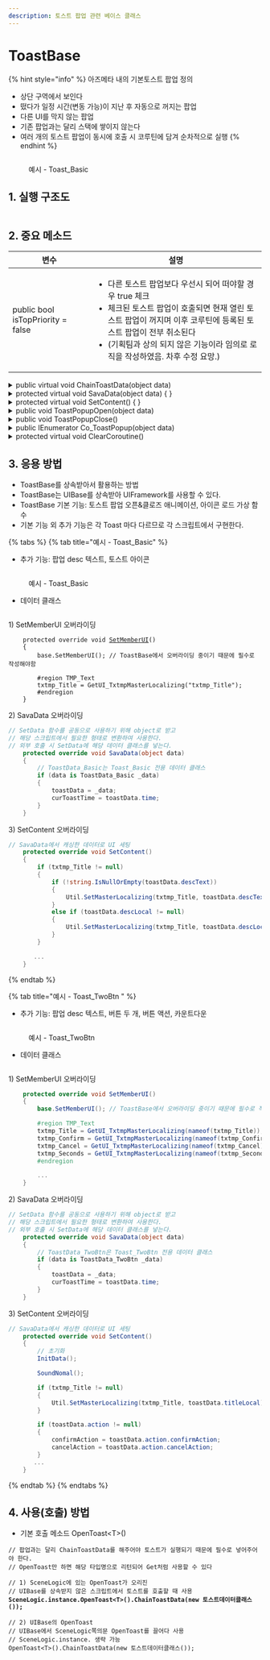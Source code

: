 ```yaml
---
description: 토스트 팝업 관련 베이스 클래스
---
```


# ToastBase

{% hint style="info" %}
아즈메타 내의 기본토스트 팝업 정의

* 상단 구역에서 보인다
* 떴다가 일정 시간(변동 가능)이 지난 후 자동으로 꺼지는 팝업
* 다른 UI를 막지 않는 팝업
* 기존 팝업과는 달리 스택에 쌓이지 않는다
* 여러 개의 토스트 팝업이 동시에 호출 시 코루틴에 담겨 순차적으로 실행
{% endhint %}

<figure><img src="../../../.gitbook/assets/ToastPopup.gif" alt=""><figcaption><p>예시 - Toast_Basic</p></figcaption></figure>

## 1. 실행 구조도

<img src="../../../.gitbook/assets/file.excalidraw (19).svg" alt="" class="gitbook-drawing">

## 2. 중요 메소드

| 변수                                | 설명                                                                                                                                                                                |
| --------------------------------- | --------------------------------------------------------------------------------------------------------------------------------------------------------------------------------- |
| public bool isTopPriority = false | <ul><li>다른 토스트 팝업보다 우선시 되어 떠야할 경우 true 체크</li><li>체크된 토스트 팝업이 호출되면 현재 열린 토스트 팝업이 꺼지며 이후 코루틴에 등록된 토스트 팝업이 전부 취소된다 </li><li>(기획팀과 상의 되지 않은 기능이라 임의로 로직을 작성하였음. 차후 수정 요망.)</li></ul> |

<details>

<summary>public virtual void ChainToastData(object data)</summary>

```csharp
// 외부에서 토스트 호출 시 데이터를 입력하는 public 메소드

// 예시
SceneLogic.instance.OpenToast<Toast_Basic>()
.ChainToastData(new ToastData_Basic(TOASTICON.Current, new MasterLocalData("5201")));

// 본 메소드
public virtual void ChainToastData(object data) 
{ 
    if (isTopPriority) ClearCoroutine();
    // 토스트가 호출되어 데이터가 들어올 시 직렬 코루틴 Queue에 추가되어 차례로 실행.
    Util.ProcessQueue_Coroutine(Cons.Toast, Co_ToastPopup(data), tag: Cons.Toast);
}
```

</details>

<details>

<summary>protected virtual void SavaData(object data) { }</summary>

<pre class="language-csharp"><code class="lang-csharp">// data 파라미터에서 받은 데이터는 
// 자식 클래스에서 해당 토스트 팝업 데이터 형식에 맞는 클래스로 정보 변환

// 예시 Toast_Basic
protected override void SavaData(object data)
{
    // ToastData_Basic은 Toast_Basic 전용으로 사용되는 데이터 클래스
    if (data is <a data-footnote-ref href="#user-content-fn-1">ToastData_Basic </a>_data)
    {
        // 자식 클래스에서 해당 데이터 변수 저장
        toastData = _data;
        curToastTime = toastData.time;
    }
}
</code></pre>

</details>

<details>

<summary>protected virtual void SetContent() { }</summary>

```csharp
// SavaData에서 받은 데이터로 UI를 세팅한다
// 자식 클래스에서 작성

// 예시 Toast_Basic
protected override void SetContent()
{
    if (txtmp_Title != null)
    {
        if (!string.IsNullOrEmpty(toastData.descText))
        {
            Util.SetMasterLocalizing(txtmp_Title, toastData.descText);
        }
        else if (toastData.descLocal != null)
        {
            Util.SetMasterLocalizing(txtmp_Title, toastData.descLocal);
        }
    }
    ...
}
```

</details>

<details>

<summary>public void ToastPopupOpen(object data)</summary>

```csharp
// 토스트 팝업 열기
// 기존 OpenToast와는 달리 직렬 코루틴에 추가하지 않는다
// data를 직접 넣으므로 ChainToastData를 하지 않아도 된다
```

</details>

<details>

<summary>public void ToastPopupClose()</summary>

```csharp
// 토스트 팝업 닫기
// 버튼을 누르거나 했을 때 토스트 팝업이 닫혀야 한다면 호출
```

</details>

<details>

<summary>public IEnumerator Co_ToastPopup(object data)</summary>

```csharp
// 토스트 팝업 코어 메소드
// 직렬 코루틴에 등록되는 코루틴

// 직렬 코루틴에 데이터까지 포함되어 등록해야하므로 data를 받는다
public IEnumerator<float> Co_ToastPopup(object data)
{
    // 데이터 저장 및 세팅
    SavaData(data);
    SetContent();

    if (curToastTime < 0f) yield break;

    // 토스트 열고 닫기
    yield return Timing.WaitUntilDone(Co_OpenToastPopup());
    yield return Timing.WaitUntilDone(Co_CloseToastPopup());
}
```

</details>

<details>

<summary>protected virtual void ClearCoroutine()</summary>

```csharp
// 직렬 코루틴 Queue에 등록된 모든 토스트 삭제
```

</details>

## 3. 응용 방법

* ToastBase를 상속받아서 활용하는 방법
* ToastBase는 UIBase를 상속받아 UIFramework를 사용할 수 있다.
* ToastBase 기본 기능: 토스트 팝업 오픈&클로즈 애니메이션, 아이콘 로드 가상 함수
* 기본 기능 외 추가 기능은 각 Toast 마다 다르므로 각 스크립트에서 구현한다.

{% tabs %}
{% tab title="예시 - Toast_Basic" %}
* 추가  기능: 팝업 desc 텍스트, 토스트 아이콘

<figure><img src="../../../.gitbook/assets/ToastPopup.gif" alt=""><figcaption><p>예시 - Toast_Basic</p></figcaption></figure>

* 데이터 클래스

<figure><img src="../../../.gitbook/assets/image (115).png" alt=""><figcaption></figcaption></figure>

1\) SetMemberUI 오버라이딩

<pre class="language-csharp"><code class="lang-csharp">    protected override void <a data-footnote-ref href="#user-content-fn-2">SetMemberUI</a>()
    {
        base.SetMemberUI(); // ToastBase에서 오버라이딩 중이기 때문에 필수로 작성해야함

        #region TMP_Text
        txtmp_Title = GetUI_TxtmpMasterLocalizing("txtmp_Title");
        #endregion
    }
</code></pre>

2\) SavaData 오버라이딩

```csharp
// SetData 함수를 공동으로 사용하기 위해 object로 받고
// 해당 스크립트에서 필요한 형태로 변환하여 사용한다.
// 외부 호출 시 SetData에 해당 데이터 클래스를 넣는다.
    protected override void SavaData(object data)
    {
        // ToastData_Basic는 Toast_Basic 전용 데이터 클래스
        if (data is ToastData_Basic _data)
        {
            toastData = _data;
            curToastTime = toastData.time;
        }
    }
```

3\) SetContent 오버라이딩

```csharp
// SavaData에서 캐싱한 데이터로 UI 세팅
    protected override void SetContent()
    {
        if (txtmp_Title != null)
        {
            if (!string.IsNullOrEmpty(toastData.descText))
            {
                Util.SetMasterLocalizing(txtmp_Title, toastData.descText);
            }
            else if (toastData.descLocal != null)
            {
                Util.SetMasterLocalizing(txtmp_Title, toastData.descLocal);
            }
        }

       ...
    }
```
{% endtab %}

{% tab title="예시 - Toast_TwoBtn " %}
* 추가 기능: 팝업 desc 텍스트, 버튼 두 개, 버튼 액션, 카운트다운

<figure><img src="../../../.gitbook/assets/ToastPopupTwoBtn.gif" alt=""><figcaption><p>예시 - Toast_TwoBtn</p></figcaption></figure>

* 데이터 클래스

<figure><img src="../../../.gitbook/assets/image (116).png" alt=""><figcaption></figcaption></figure>

1\) SetMemberUI 오버라이딩

```csharp
    protected override void SetMemberUI()
    {
        base.SetMemberUI(); // ToastBase에서 오버라이딩 중이기 때문에 필수로 작성해야함

        #region TMP_Text
        txtmp_Title = GetUI_TxtmpMasterLocalizing(nameof(txtmp_Title));
        txtmp_Confirm = GetUI_TxtmpMasterLocalizing(nameof(txtmp_Confirm), defaultConfirmLocal);
        txtmp_Cancel = GetUI_TxtmpMasterLocalizing(nameof(txtmp_Cancel), defaultCancelLocal);
        txtmp_Seconds = GetUI_TxtmpMasterLocalizing(nameof(txtmp_Seconds));
        #endregion

        ...
    }
```

2\) SavaData 오버라이딩

```csharp
// SetData 함수를 공동으로 사용하기 위해 object로 받고
// 해당 스크립트에서 필요한 형태로 변환하여 사용한다.
// 외부 호출 시 SetData에 해당 데이터 클래스를 넣는다.
    protected override void SavaData(object data)
    {
        // ToastData_TwoBtn은 Toast_TwoBtn 전용 데이터 클래스
        if (data is ToastData_TwoBtn _data)
        {
            toastData = _data;
            curToastTime = toastData.time;
        }
    }
```

3\) SetContent 오버라이딩

```csharp
// SavaData에서 캐싱한 데이터로 UI 세팅
    protected override void SetContent()
    {
        // 초기화
        InitData();

        SoundNomal();

        if (txtmp_Title != null)
        {
            Util.SetMasterLocalizing(txtmp_Title, toastData.titleLocal);
        }

        if (toastData.action != null)
        {
            confirmAction = toastData.action.confirmAction;
            cancelAction = toastData.action.cancelAction;
        }
       ...
    }
```
{% endtab %}
{% endtabs %}

## 4. 사용(호출) 방법

* 기본 호출 메소드  OpenToast\<T>()

<pre><code>// 팝업과는 달리 ChainToastData를 해주어야 토스트가 실행되기 때문에 필수로 넣어주어야 한다.
// OpenToast만 하면 해당 타입명으로 리턴되어 Get처럼 사용할 수 있다

// 1) SceneLogic에 있는 OpenToast가 오리진
// UIBase를 상속받지 않은 스크립트에서 토스트를 호출할 때 사용
<strong>SceneLogic.instance.OpenToast&#x3C;T>().ChainToastData(new 토스트데이터클래스());
</strong>
// 2) UIBase의 OpenToast
// UIBase에서 SceneLogic쪽의문 OpenToast를 끌어다 사용
// SceneLogic.instance. 생략 가능
OpenToast&#x3C;T>().ChainToastData(new 토스트데이터클래스());
</code></pre>

[^1]: ```
    ToastData_Basic 
    ```

[^2]: 
